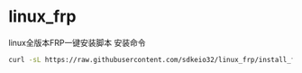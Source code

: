 # linux_frp
linux全版本FRP一键安装脚本
安装命令 
```bash
curl -sL https://raw.githubusercontent.com/sdkeio32/linux_frp/install_frp.sh | sudo bash
